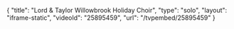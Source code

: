 {
    "title": "Lord & Taylor Willowbrook Holiday Choir",
    "type": "solo",
    "layout": "iframe-static",
    "videoId": "25895459",
    "url": "\/tvpembed\/25895459"
}